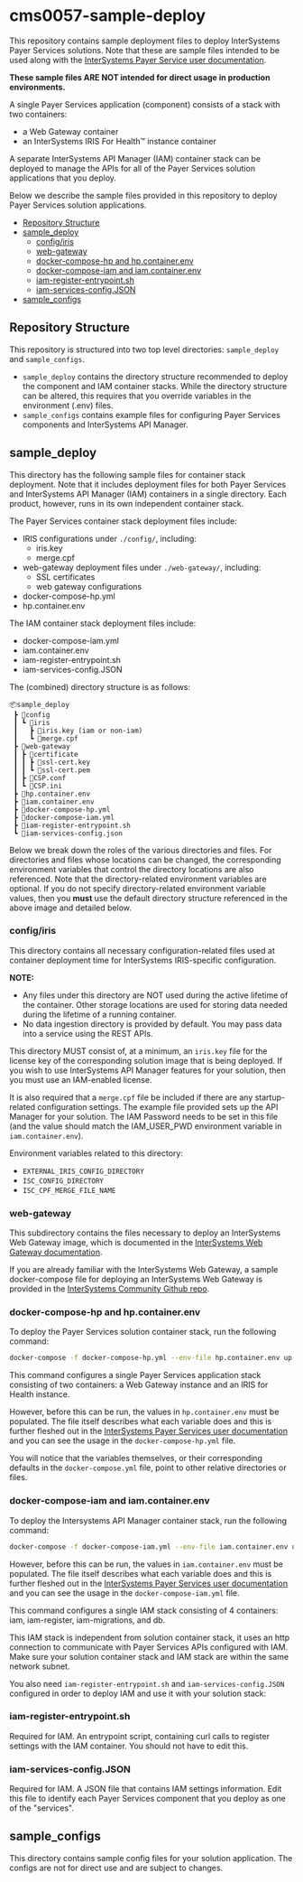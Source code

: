 <!-- omit in toc -->
# cms0057-sample-deploy

This repository contains sample deployment files to deploy InterSystems Payer Services solutions. Note that these are sample files intended to be used along with the [InterSystems Payer Service user documentation](https://docs.intersystems.com/hslatest/csp/docbook/DocBook.UI.Page.cls?KEY=HSPSDeploy_intro).

**These sample files ARE NOT intended for direct usage in production environments.**

A single Payer Services application (component) consists of a stack with two containers:

- a Web Gateway container
- an InterSystems IRIS For Health&trade; instance container
  
A separate InterSystems API Manager (IAM) container stack can be deployed to manage the APIs for all of the Payer Services solution applications that you deploy.

Below we describe the sample files provided in this repository to deploy Payer Services solution applications.
- [Repository Structure](#repository-structure)
- [sample\_deploy](#sample_deploy)
  - [config/iris](#configiris)
  - [web-gateway](#web-gateway)
  - [docker-compose-hp and hp.container.env](#docker-compose-hp-and-hpcontainerenv)
  - [docker-compose-iam and iam.container.env](#docker-compose-iam-and-iamcontainerenv)
  - [iam-register-entrypoint.sh](#iam-register-entrypointsh)
  - [iam-services-config.JSON](#iam-services-configjson)
- [sample\_configs](#sample_configs)

## Repository Structure

This repository is structured into two top level directories: `sample_deploy` and `sample_configs`.
- `sample_deploy` contains the directory structure recommended to deploy the component and IAM container stacks. 
While the directory structure can be altered, this requires that you override variables in the environment (.env) files.
- `sample_configs` contains example files for configuring Payer Services components and InterSystems API Manager.

## sample_deploy

This directory has the following sample files for container stack deployment. Note that it includes deployment files for both Payer Services and InterSystems API Manager (IAM) containers in a single directory. Each product, however, runs in its own independent container stack.

The Payer Services container stack deployment files include:
  - IRIS configurations under `./config/`, including:
    - iris.key
    - merge.cpf
  - web-gateway deployment files under `./web-gateway/`, including:
    - SSL certificates
    - web gateway configurations
  - docker-compose-hp.yml
  - hp.container.env

The IAM container stack deployment files include:
  - docker-compose-iam.yml
  - iam.container.env
  - iam-register-entrypoint.sh
  - iam-services-config.JSON

The (combined) directory structure is as follows:
```
📦sample_deploy
 ┣ 📂config
 ┃ ┗ 📂iris
 ┃   ┣ 📜iris.key (iam or non-iam)
 ┃   ┗ 📜merge.cpf
 ┣ 📂web-gateway
 ┃ ┣ 📂certificate
 ┃ ┃ ┣ 📜ssl-cert.key
 ┃ ┃ ┗ 📜ssl-cert.pem
 ┃ ┣ 📜CSP.conf
 ┃ ┗ 📜CSP.ini
 ┣ 📜hp.container.env
 ┣ 📜iam.container.env
 ┣ 📜docker-compose-hp.yml
 ┣ 📜docker-compose-iam.yml
 ┣ 📜iam-register-entrypoint.sh
 ┗ 📜iam-services-config.json
```

Below we break down the roles of the various directories and files. For directories and files whose locations can be changed, the corresponding environment variables that control the directory locations are also referenced. Note that the directory-related environment variables are optional. If you do not specify directory-related environment variable values, then you **must** use the default directory structure referenced in the above image and detailed below.

### config/iris

This directory contains all necessary configuration-related files used at container deployment time for InterSystems IRIS-specific configuration.  

**NOTE:** 
 - Any files under this directory are NOT used during the active
   lifetime of the container. Other storage locations are used for
   storing data needed during the lifetime of a running container.
  - No data ingestion directory is provided by default. You may pass data
   into a service using the REST APIs.

This directory MUST consist of, at a minimum, an `iris.key` file for the license key of the corresponding solution image that is being deployed. If you wish to use InterSystems API Manager features for your solution, then you must use an IAM-enabled license.

It is also required that a `merge.cpf` file be included if there are any startup-related configuration settings. The example file provided sets up the API Manager for your solution. The IAM Password needs to be set in this file (and the value should match the IAM_USER_PWD environment variable in `iam.container.env`).

Environment variables related to this directory: 
- `EXTERNAL_IRIS_CONFIG_DIRECTORY`
- `ISC_CONFIG_DIRECTORY`
- `ISC_CPF_MERGE_FILE_NAME`

### web-gateway

This subdirectory contains the files necessary to deploy an InterSystems Web Gateway image, which is documented in the [InterSystems Web Gateway documentation](https://docs.intersystems.com/irislatest/csp/docbook/DocBook.UI.Page.cls?KEY=GCGI).

If you are already familiar with the InterSystems Web Gateway, a sample docker-compose file for deploying an InterSystems Web Gateway is provided in the [InterSystems Community Github repo](https://github.com/intersystems-community/webgateway-examples/tree/master/demo-compose).

### docker-compose-hp and hp.container.env

To deploy the Payer Services solution container stack, run the following command:
```bash
docker-compose -f docker-compose-hp.yml --env-file hp.container.env up
```

This command configures a single Payer Services application stack consisting of two containers: a Web Gateway instance and an IRIS for Health instance.

However, before this can be run, the values in `hp.container.env` must be populated. The file itself describes what each variable does and this is further fleshed out in the [InterSystems Payer Services user documentation](https://docs.intersystems.com/hslatest/csp/docbook/DocBook.UI.Page.cls?KEY=HSPSDeploy_container#HSPSDeploy_container_env_file) and you can see the usage in the  `docker-compose-hp.yml` file.  

You will notice that the variables themselves, or their corresponding defaults in the `docker-compose.yml` file, point to other relative directories or files.

### docker-compose-iam and iam.container.env
To deploy the Intersystems API Manager container stack, run the following command:
```bash
docker-compose -f docker-compose-iam.yml --env-file iam.container.env up
```
However, before this can be run, the values in `iam.container.env` must be populated. The file itself describes what each variable does and this is further fleshed out in the [InterSystems Payer Services user documentation](https://docs.intersystems.com/hslatest/csp/docbook/DocBook.UI.Page.cls?KEY=HSPSDeploy_apimgr) and you can see the usage in the `docker-compose-iam.yml` file.  

This command configures a single IAM stack consisting of 4 containers: iam, iam-register, iam-migrations, and db.

This IAM stack is independent from solution container stack, it uses an http connection to communicate with Payer Services APIs configured with IAM. Make sure your solution container stack and IAM stack are within the same network subnet.

You also need `iam-register-entrypoint.sh` and `iam-services-config.JSON` configured in order to deploy IAM and  use it with your solution stack:

### iam-register-entrypoint.sh

Required for IAM. An entrypoint script, containing curl calls to register settings with the IAM container. You should not have to edit this.

### iam-services-config.JSON

Required for IAM. A JSON file that contains IAM settings information. Edit this file to identify each Payer Services component that you deploy as one of the  "services".

## sample_configs

This directory contains sample config files for your solution application. The configs are not for direct use and are subject to changes.